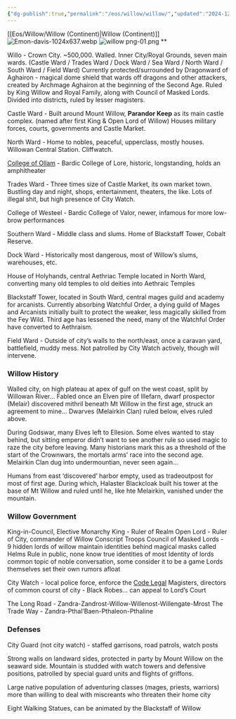 ```yaml
---
{"dg-publish":true,"permalink":"/eos/willow/willow/","updated":"2024-12-23T20:03:08.216-06:00"}
---
```


[[Eos/Willow/Willow (Continent)\|Willow (Continent)]]
![Emon-davis-1024x637.webp](/img/user/Images/Emon-davis-1024x637.webp)
![willow png-01.png](/img/user/Eos/Willow/willow%20png-01.png)
**

Willo - Crown City. ~500,000. Walled. Inner City/Royal Grounds, seven main wards. (Castle Ward / Trades Ward / Dock Ward / Sea Ward / North Ward / South Ward / Field Ward) Currently protected/surrounded by Dragonward of Aghairon - magical dome shield that wards off dragons and other attackers, created by Archmage Aghairon at the beginning of the Second Age. Ruled by King Willow and Royal Family, along with Council of Masked Lords. Divided into districts, ruled by lesser magisters.

Castle Ward - Built around Mount Willow, **Parandor Keep** as its main castle complex. (named after first King & Open Lord of Willow) Houses military forces, courts, governments and Castle Market. 

North Ward - Home to nobles, peaceful, upperclass, mostly houses. Willowan Central Station. Cliffwatch.

[College of Ollam](https://forgottenrealms.fandom.com/wiki/New_Olamn) - Bardic College of Lore, historic, longstanding, holds an amphitheater

Trades Ward - Three times size of Castle Market, its own market town. Bustling day and night, shops, entertainment, theaters, the like. Lots of illegal shit, but high presence of City Watch.

College of Westeel - Bardic College of Valor, newer, infamous for more low-brow performances

Southern Ward - Middle class and slums. Home of Blackstaff Tower, Cobalt Reserve.

Dock Ward - Historically most dangerous, most of Willow’s slums, warehouses, etc.

House of Holyhands, central Aethriac Temple located in North Ward, converting many old temples to old deities into Aethraic Temples

Blackstaff Tower, located in South Ward, central mages guild and academy for arcanists. Currently absorbing Watchful Order, a dying guild of Mages and Arcanists initially built to protect the weaker, less magically skilled from the Fey Wild. Third age has lessened the need, many of the Watchful Order have converted to Aethraism.

Field Ward - Outside of city’s walls to the north/east, once a caravan yard, battlefield, muddy mess. Not patrolled by City Watch actively, though will intervene.

### Willow History
Walled city, on high plateau at apex of gulf on the west coast, split by Willowan River… Fabled once an Elven pire of Illefarn, dwarf prospector (Melair) discovered mithril beneath Mt Willow in the first age, struck an agreement to mine… Dwarves (Melairkin Clan) ruled below, elves ruled above. 

During Godswar, many Elves left to Ellesion. Some elves wanted to stay behind, but sitting emperor didn’t want to see another rule so used magic to raze the city before leaving. Many historians mark this as a threshold of the start of the Crownwars, the mortals arms’ race into the second age. Melairkin Clan dug into undermountian, never seen again…

Humans from east ‘discovered’ harbor empty, used as tradeoutpost for most of first age. During which, Halaster Blackcloak built his tower at the base of Mt Willow and ruled until he, like hte Melairkin, vanished under the mountain. 

### Willow Government
King-in-Council, Elective Monarchy
King - Ruler of Realm
Open Lord - Ruler of City, commander of Willow Conscript Troops
Council of Masked Lords - 9 hidden lords of willow
maintain identities behind magical masks called Helms
Rule in public, none know true identities of most
Identity of lords common topic of noble conversation, some consider it to be a game
Lords themselves set their own rumors afloat

City Watch - local police force, enforce the [Code Legal](https://media.wizards.com/2018/dnd/dragon/21/DRA21_WDH_Preview_cl.pdf)
Magisters, directors of common courst of city - Black Robes… can appeal to Lord’s Court

The Long Road - Zandra-Zandrost-Willow-Willenost-Willengate-Mrost
The Trade Way - Zandra-Pthal’Baen-Pthaleon-Pthaline

### Defenses

City Guard (not city watch) - staffed garrisons, road patrols, watch posts

Strong walls on landward sides, protected in party by Mount Willow on the seaward side. Mountain is studded with watch towers and defensive positions, patrolled by special guard units and flights of griffons. 

Large native population of adventuring classes (mages, priests, warriors) more than willing to deal with miscreants who threaten their home city

Eight Walking Statues, can be animated by the Blackstaff of Willow
